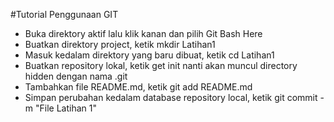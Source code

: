 #Tutorial Penggunaan GIT
- Buka direktory aktif lalu klik kanan dan pilih Git Bash Here
- Buatkan direktory project, ketik mkdir Latihan1
- Masuk kedalam direktory yang baru dibuat, ketik cd Latihan1
- Buatkan repository lokal, ketik get init
  nanti akan muncul directory hidden dengan nama .git
- Tambahkan file README.md, ketik git add README.md
- Simpan perubahan kedalam database repository local, 
  ketik git commit -m "File Latihan 1"